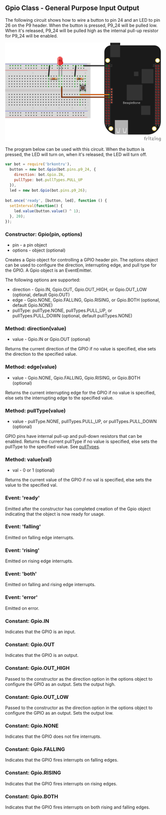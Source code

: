 ## Gpio Class - General Purpose Input Output

The following circuit shows how to wire a button to pin 24 and an LED to pin
26 on the P9 header. When the button is pressed, P9_24 will be pulled low.
When it's released, P9_24 will be pulled high as the internal pull-up resistor
for P9_24 will be enabled.

<img src="https://github.com/fivdi/brkontru/raw/master/example/button-and-led.png">

The program below can be used with this circuit. When the button is pressed,
the LED will turn on, when it's released, the LED will turn off.

```js
var bot = require('brkontru'),
  button = new bot.Gpio(bot.pins.p9_24, {
    direction: bot.Gpio.IN,
    pullType: bot.pullTypes.PULL_UP
  }),
  led = new bot.Gpio(bot.pins.p9_26);

bot.once('ready', [button, led], function () {
  setInterval(function() {
    led.value(button.value() ^ 1);
  }, 20);
});
```

### Constructor: Gpio(pin, options)
- pin - a pin object
- options - object (optional)

Creates a Gpio object for controlling a GPIO header pin. The options object
can be used to configure the direction, interrupting edge, and pull type for
the GPIO. A Gpio object is an EventEmitter.

The following options are supported:
- direction - Gpio.IN, Gpio.OUT, Gpio.OUT_HIGH, or Gpio.OUT_LOW (optional, default Gpio.OUT)
- edge - Gpio.NONE, Gpio.FALLING, Gpio.RISING, or Gpio.BOTH (optional, default Gpio.NONE)
- pullType: pullType.NONE, pullTypes.PULL_UP, or pullTypes.PULL_DOWN (optional, default pullTypes.NONE)

### Method: direction(value)
- value - Gpio.IN or Gpio.OUT (optional)

Returns the current direction of the GPIO if no value is specified, else sets
the direction to the specified value.

### Method: edge(value)
- value - Gpio.NONE, Gpio.FALLING, Gpio.RISING, or Gpio.BOTH (optional)

Returns the current interrupting edge for the GPIO if no value is specified,
else sets the interrupting edge to the specified value.

### Method: pullType(value)
- value -  pullType.NONE, pullTypes.PULL_UP, or pullTypes.PULL_DOWN (optional)

GPIO pins have internal pull-up and pull-down resistors that can be enabled.
Returns the current pullType if no value is specified, else sets the pullType
to the specified value. 
See [pullTypes](https://github.com/fivdi/brkontru/blob/master/doc/pulltypes.md).

### Method: value(val)
- val - 0 or 1 (optional)

Returns the current value of the GPIO if no val is specified, else sets the
value to the specified val.

### Event: 'ready'
Emitted after the constructor has completed creation of the Gpio object
indicating that the object is now ready for usage.

### Event: 'falling'
Emitted on falling edge interrupts.

### Event: 'rising'
Emitted on rising edge interrupts.

### Event: 'both'
Emitted on falling and rising edge interrupts.

### Event: 'error'
Emitted on error.

### Constant: Gpio.IN
Indicates that the GPIO is an input.

### Constant: Gpio.OUT
Indicates that the GPIO is an output.

### Constant: Gpio.OUT_HIGH
Passed to the constructor as the direction option in the options object to
configure the GPIO as an output. Sets the output high.

### Constant: Gpio.OUT_LOW
Passed to the constructor as the direction option in the options object to
configure the GPIO as an output. Sets the output low.

### Constant: Gpio.NONE
Indicates that the GPIO does not fire interrupts.

### Constant: Gpio.FALLING
Indicates that the GPIO fires interrupts on falling edges.

### Constant: Gpio.RISING
Indicates that the GPIO fires interrupts on rising edges.

### Constant: Gpio.BOTH
Indicates that the GPIO fires interrupts on both rising and falling edges.

